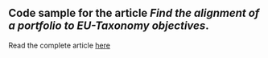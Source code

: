 ## Code sample for the article *Find the alignment of a portfolio to EU-Taxonomy objectives*.

Read the complete article [here](https://developers.refinitiv.com/en/article-catalog/article/find-the-alignment-of-a-portfolio-to-eu-taxonomy-objectives)
